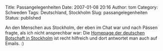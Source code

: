 Title: Passangelegenheiten
Date: 2007-01-08 20:16
Author: tom
Category: Schweden
Tags: Deutschland, Stockholm
Slug: passangelegenheiten
Status: published

An den Menschen aus Stockholm, der eben im Chat war und nach Pässen
fragte, als ich nicht ansprechbar war: Die [Homepage der deutschen
Botschaft in Stockholm](http://www.stockholm.diplo.de/) ist recht
hilfreich und dort antwortet man auch auf Emails. :)

